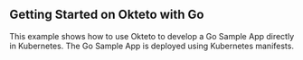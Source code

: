 ## Getting Started on Okteto with Go

This example shows how to use Okteto to develop a Go Sample App directly in Kubernetes. The Go Sample App is deployed using Kubernetes manifests.
